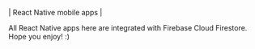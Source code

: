 | React Native mobile apps |

All React Native apps here are integrated with Firebase Cloud Firestore.
Hope you enjoy! :)
